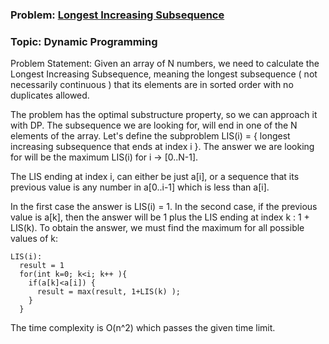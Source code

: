 ### Problem: [Longest Increasing Subsequence](https://practice.geeksforgeeks.org/problems/longest-increasing-subsequence/0)
### Topic: Dynamic Programming

Problem Statement: Given an array of N numbers, we need to calculate the Longest Increasing Subsequence, meaning the longest subsequence ( not necessarily continuous ) that its elements are in sorted order with no duplicates allowed.

The problem has the optimal substructure property, so we can approach it with DP. The subsequence we are looking for, will end in one of the N elements of the array. Let's define the subproblem LIS(i) = { longest increasing subsequence that ends at index i }. The answer we are looking for will be the maximum LIS(i) for i -> [0..N-1].

The LIS ending at index i, can either be just a[i], or a sequence that its previous value is any number in a[0..i-1] which is less than a[i].

In the first case the answer is LIS(i) = 1.
In the second case, if the previous value is a[k], then the answer will be 1 plus the LIS ending at index k : 1 + LIS(k). To obtain the answer, we must find the maximum for all possible values of k:

```
LIS(i):
  result = 1
  for(int k=0; k<i; k++ ){
    if(a[k]<a[i]) {
      result = max(result, 1+LIS(k) );
    }
  }
```

The time complexity is O(n^2) which passes the given time limit.
